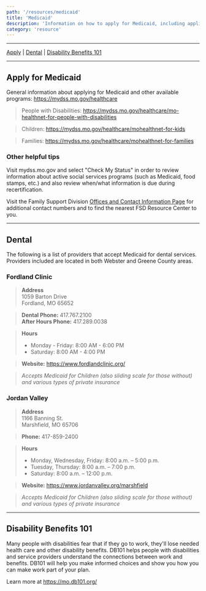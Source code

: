 ```yaml
---
path: '/resources/medicaid'
title: 'Medicaid'
description: 'Information on how to apply for Medicaid, including applications, resources and links to information about various Medicaid programs and resources. Included are dental providers/services that accept Medicaid.'
category: 'resource'
---
```


***

[Apply](#apply-for-medicaid) | [Dental](#dental) | [Disability Benefits 101](#disability-benefits-101)

***

## Apply for Medicaid 
General information about applying for Medicaid and other available programs: https://mydss.mo.gov/healthcare 

> People with Disabilities: https://mydss.mo.gov/healthcare/mo-healthnet-for-people-with-disabilities 

> Children: https://mydss.mo.gov/healthcare/mohealthnet-for-kids 

> Families: https://mydss.mo.gov/healthcare/mohealthnet-for-families 

### Other helpful tips
Visit mydss.mo.gov and select "Check My Status" in order to review information about active social services programs (such as Medicaid, food stamps, etc.) and also review when/what information is due during recertification. 

Visit the Family Support Division [Offices and Contact Information Page](https://dss.mo.gov/dss_map/?locationString=65706&submit=Submit) for additional contact numbers and to find the nearest FSD Resource Center to you.

***

## Dental  
The following is a list of providers that accept Medicaid for dental services. Providers included are located in both Webster and Greene County areas. 

### Fordland Clinic 
>**Address**   
>1059 Barton Drive  
>Fordland, MO 65652

>**Dental Phone:** 417.767.2100  
>**After Hours Phone:** 417.289.0038

>**Hours**  
>- Monday - Friday: 8:00 AM - 6:00 PM
>- Saturday: 8:00 AM - 4:00 PM

>**Website:** https://www.fordlandclinic.org/

>*Accepts Medicaid for Children (also sliding scale for those without) and various types of private insurance*

### Jordan Valley
>**Address**   
>1166 Banning St.  
>Marshfield, MO 65706

>**Phone:** 417-859-2400

>**Hours**
>- Monday, Wednesday, Friday: 8:00 a.m. – 5:00 p.m.
>- Tuesday, Thursday: 8:00 a.m. – 7:00 p.m.
>- Saturday: 8:00 a.m. – 12:00 p.m.

>**Website:** https://www.jordanvalley.org/marshfield

>*Accepts Medicaid for Children (also sliding scale for those without) and various types of private insurance*

***  

## Disability Benefits 101  
Many people with disabilities fear that if they go to work, they'll lose needed health care and other disability benefits. DB101 helps people with disabilities and service providers understand the connections between work and benefits. DB101 will help you make informed choices and show you how you can make work part of your plan.

Learn more at https://mo.db101.org/